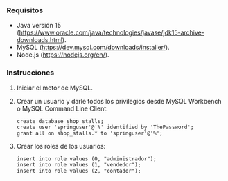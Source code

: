 ### Requisitos

- Java versión 15 (https://www.oracle.com/java/technologies/javase/jdk15-archive-downloads.html).
- MySQL (https://dev.mysql.com/downloads/installer/).
- Node.js (https://nodejs.org/en/).

### Instrucciones

1. Iniciar el motor de MySQL.
2. Crear un usuario y darle todos los privilegios desde MySQL Workbench o MySQL Command Line Client:

	```
	create database shop_stalls;
	create user 'springuser'@'%' identified by 'ThePassword';
	grant all on shop_stalls.* to 'springuser'@'%';
	```



3. Crear los roles de los usuarios:

	```
	insert into role values (0, "administrador");
	insert into role values (1, "vendedor");
	insert into role values (2, "contador");
	```
